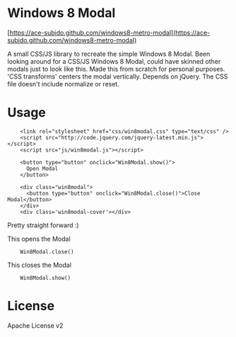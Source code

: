 Windows 8 Modal
====================

[https://ace-subido.github.com/windows8-metro-modal](https://ace-subido.github.com/windows8-metro-modal)

A small CSS/JS library to recreate the simple Windows 8 Modal. Been looking around for a CSS/JS Windows 8 Modal, could have skinned other modals just to look like this. Made this from scratch for personal purposes. 'CSS transforms' centers the modal vertically. Depends on jQuery. The CSS file doesn't include normalize or reset.

Usage
====================

		<link rel="stylesheet" href="css/win8modal.css" type="text/css" />
		<script src="http://code.jquery.com/jquery-latest.min.js"></script>  
		<script src="js/win8modal.js"></script> 

		<button type="button" onclick="Win8Modal.show()">
		  Open Modal
		</button>

		<div class="win8modal">
		  <button type="button" onclick="Win8Modal.close()">Close Modal</button>
		</div>     
		<div class='win8modal-cover'></div>

Pretty straight forward :) 

This opens the Modal

		Win8Modal.close()

This closes the Modal
				
		Win8Modal.show()

License
====================
Apache License v2